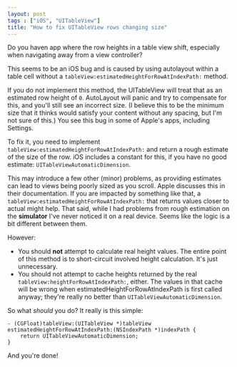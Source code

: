 ```yaml
---
layout: post
tags : ["iOS", "UITableView"]
title: "How to fix UITableView rows changing size"
---
```


Do you haven app where the row heights in a table view shift, especially when navigating away from a view controller?

This seems to be an iOS bug and is caused by using autolayout within a table cell without a `tableView:estimatedHeightForRowAtIndexPath:` method.

If you do not implement this method, the UITableView will treat that as an estimated row height of `0`. AutoLayout will panic and try to compensate for this, and you'll still see an incorrect size. (I believe this to be the minimum size that it thinks would satisfy your content without any spacing, but I'm not sure of this.) You see this bug in some of Apple's apps, including Settings.

To fix it, you need to implement `tableView:estimatedHeightForRowAtIndexPath:` and return a rough estimate of the size of the row. iOS includes a constant for this, if you have no good estimate: `UITableViewAutomaticDimension`.

This may introduce a few other (minor) problems, as providing estimates can lead to views being poorly sized as you scroll. Apple discusses this in their documentation. If you are impacted by something like that, a `tableView:estimatedHeightForRowAtIndexPath:` that returns values closer to actual might help. That said, while I had problems from rough estimation on the **simulator** I've never noticed it on a real device. Seems like the logic is a bit different between them.

However:

* You should **not** attempt to calculate real height values. The entire point of this method is to short-circuit involved height calculation. It's just unnecessary.
* You should not attempt to cache heights returned by the real `tableView:heightForRowAtIndexPath:`, either. The values in that cache will be wrong when estimatedHeightForRowAtIndexPath is first called anyway; they're really no better than `UITableViewAutomaticDimension`.

So what _should_ you do? It really is this simple:

    - (CGFloat)tableView:(UITableView *)tableView estimatedHeightForRowAtIndexPath:(NSIndexPath *)indexPath {
        return UITableViewAutomaticDimension;
    }

And you're done!
